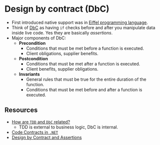 # Design by contract (DbC)



- First introduced native support was in [Eiffel programming language](https://www.eiffel.com/values/design-by-contract/introduction/).
- Think of [DbC](https://en.wikipedia.org/wiki/Design_by_contract) as having `if` checks before and after you manipulate data inside live code. Yes they are basically _assertions_.
- Major components of DbC:
  - **Precondition**
    - Conditions that must be met before a function is executed.
    - Client obligations, supplier benefits.
  - **Postcondition**
    - Conditions that must be met after a function is executed.
    - Client benefits, supplier obligations.
  - **Invariants**
    - General rules that must be true for the entire duration of the function.
    - Conditions that must be met before and after a function is executed.

## Resources

- [How are `TDD` and `DbC` related?](https://stackoverflow.com/a/28680756/8209510)
  - TDD is external to business logic, DbC is internal.
- [Code Contracts in `.NET`](https://learn.microsoft.com/en-us/dotnet/framework/debug-trace-profile/code-contracts)
- [Design by Contract and Assertions](https://www.eiffel.org/doc/solutions/Design_by_Contract_and_Assertions)